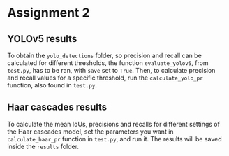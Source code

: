 # Assignment 2

## YOLOv5 results

To obtain the `yolo_detections` folder, so precision and recall can be calculated for different thresholds, the function `evaluate_yolov5`, from `test.py`, has to be ran, with `save` set to  `True`. Then, to calculate precision and recall values for a specific threshold, run the `calculate_yolo_pr` function, also found in `test.py`.


## Haar cascades results

To calculate the mean IoUs, precisions and recalls for different settings of the Haar cascades model, set the parameters you want in `calculate_haar_pr` function in `test.py`, and run it. The results will be saved inside the `results` folder.